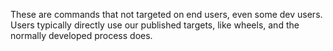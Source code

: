 These are commands that not targeted on end users, even some dev users.
Users typically directly use our published targets, like wheels,
and the normally developed process does.